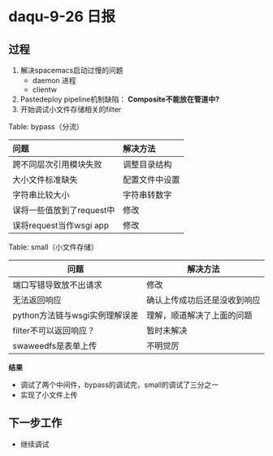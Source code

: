 daqu-9-26 日报
==============

过程
----

1.  解决spacemacs启动过慢的问题
    -   daemon 进程
    -   clientw
2.  Pastedeploy pipeline机制缺陷： **Composite不能放在管道中?**
3.  开始调试小文件存储相关的filter

Table: bypass（分流）

| 问题                  | 解决方法    |
| :------------------ | :------ |
| 跨不同层次引用模块失败         | 调整目录结构  |
| 大小文件标准缺失            | 配置文件中设置 |
| 字符串比较大小             | 字符串转数字  |
| 误将一些值放到了request中    | 修改      |
| 误将request当作wsgi app | 修改      |

Table: small（小文件存储）

| 问题                   | 解决方法           |
| -------------------- | -------------- |
| 端口写错导致放不出请求          | 修改             |
| 无法返回响应               | 确认上传成功后还是没收到响应 |
| python方法链与wsgi实例理解误差 | 理解，顺道解决了上面的问题  |
| filter不可以返回响应？       | 暂时未解决          |
| swaweedfs是表单上传       | 不明觉厉           |

**结果**

-   调试了两个中间件，bypass的调试完，small的调试了三分之一
-   实现了小文件上传

下一步工作
----------

-   继续调试

